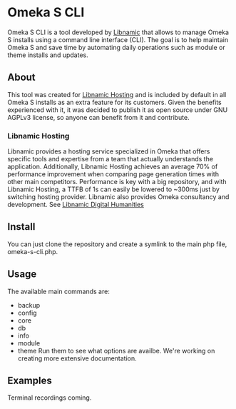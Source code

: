# Omeka S CLI
Omeka S CLI is a tool developed by [Libnamic](https://libnamic.com/?utm_source=omeka-s-cli-repo) that allows to manage Omeka S installs using a command line interface (CLI). The goal is to help maintain Omeka S and save time by automating daily operations such as module or theme installs and updates.
## About
This tool was created for [Libnamic Hosting](https://hosting.libnamic.com/?utm_source=omeka-s-cli-repo) and is included by default in all Omeka S installs as an extra feature for its customers. Given the benefits experienced with it, it was decided to publish it as open source under GNU AGPLv3 license, so anyone can benefit from it and contribute.
### Libnamic Hosting
Libnamic provides a hosting service specialized in Omeka that offers specific tools and expertise from a team that actually understands the application. Additionally, Libnamic Hosting achieves an average 70% of performance improvement when comparing page generation times with other main competitors. Performance is key with a big repository, and with Libnamic Hosting, a TTFB of 1s can easily be lowered to ~300ms just by switching hosting provider. Libnamic also provides Omeka consultancy and development. See [Libnamic Digital Humanities](https://digitalhumanities.libnamic.com/?utm_source=omeka-s-cli-repo)

## Install
You can just clone the repository and create a symlink to the main php file, omeka-s-cli.php.
## Usage
The available main commands are:
- backup
- config
- core
- db
- info
- module
- theme
Run them to see what options are availbe. We're working on creating more extensive documentation.
## Examples
Terminal recordings coming.
